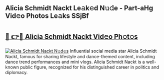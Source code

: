 ## Alicia Schmidt Nackt Le𝚊k𝚎d N𝚞𝚍e - Part-aHg Vid𝚎o Photos Le𝚊ks SSjBf

# <h2><a href="http://fb6hrb.evod.top/?m=Alicia+Schmidt+Nackt">🔗 👉🔴 Alicia Schmidt Nackt Vid𝚎o Ph𝚘t𝚘s</a></h2>

[![Alicia Schmidt Nackt N𝚞d𝚎s](https://i.imgur.com/8V9OHl7.gif)](http://fb6hrb.evod.top/?m=Alicia+Schmidt+Nackt)
Influential social media star Alicia Schmidt Nackt, famous for sharing lifestyle and dance-themed content, including dance trend performances and mini vlogs. Alicia Schmidt Nackt is a well-known public figure, recognized for his distinguished career in politics and diplomacy. 
